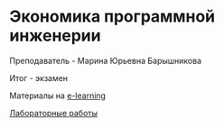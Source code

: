 # Экономика программной инженерии

Преподаватель - Марина Юрьевна Барышникова

Итог - экзамен

Материалы на [e-learning](https://e-learning.bmstu.ru/iu7/course/view.php?id=9)

[Лабораторные работы](https://github.com/Inlucker/EconomicsOfSoftwareEngineering)